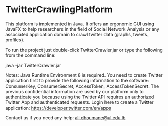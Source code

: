 # TwitterCrawlingPlatform

This platform is implemented in Java. 
It offers an ergonomic GUI using JavaFX to help researchers in the field of Social Network Analysis or any associated application domain to crawl twitter data (graphs, tweets, profiles).

To run the project just double-click TwitterCrawler.jar or type the following from the command line:

java -jar TwitterCrawler.jar

Notes: 
Java Runtime Environment 8 is required.
You need to create Twitter application first to provide the following information to the software:
ConsumerKey, ConsumerSecret, AccessToken, AccessTokenSecret.
The previous confidential information are used by our platform only to authenticate you because using the Twitter API requires an authorized Twitter App and authenticated requests.
Login here to create a Twitter application: https://developer.twitter.com/en/apps 

Contact us if you need any help: ali.choumane@ul.edu.lb
